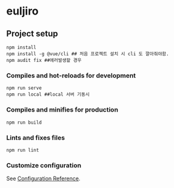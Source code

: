# euljiro

## Project setup
```
npm install
npm install -g @vue/cli ## 처음 프로젝트 설치 시 cli 도 깔아줘야함.
npm audit fix ##에러발생할 경우 
```

### Compiles and hot-reloads for development
```
npm run serve
npm run local ##local 서버 기동시
```

### Compiles and minifies for production
```
npm run build
```

### Lints and fixes files
```
npm run lint
```

### Customize configuration
See [Configuration Reference](https://cli.vuejs.org/config/).
